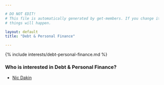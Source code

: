 ```yaml
---

# DO NOT EDIT!
# This file is automatically generated by get-members. If you change it, bad
# things will happen.

layout: default
title: "Debt & Personal Finance"

---
```


{% include interests/debt-personal-finance.md %}

### Who is interested in Debt & Personal Finance?


* [Nic Dakin](../members/nic-dakin.html)

